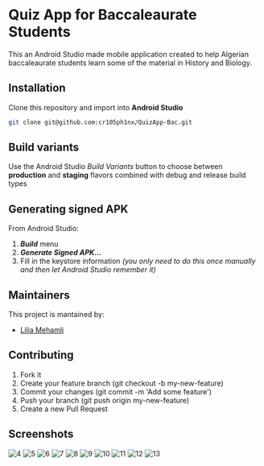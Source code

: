 # Quiz App for Baccaleaurate Students
This an Android Studio made mobile application created to help Algerian baccaleaurate students learn some of the material in History and Biology. 

## Installation
Clone this repository and import into **Android Studio**
```bash
git clone git@github.com:cr105ph1nx/QuizApp-Bac.git
```

## Build variants
Use the Android Studio *Build Variants* button to choose between **production** and **staging** flavors combined with debug and release build types


## Generating signed APK
From Android Studio:
1. ***Build*** menu
2. ***Generate Signed APK...***
3. Fill in the keystore information *(you only need to do this once manually and then let Android Studio remember it)*


## Maintainers
This project is mantained by:
* [Lilia Mehamli](http://github.com/cr105ph1nx)

## Contributing

1. Fork it
2. Create your feature branch (git checkout -b my-new-feature)
3. Commit your changes (git commit -m 'Add some feature')
4. Push your branch (git push origin my-new-feature)
5. Create a new Pull Request

## Screenshots
![4](https://user-images.githubusercontent.com/29532234/89716294-a804b980-d9a3-11ea-900c-12f1a52b8b43.png)
![5](https://user-images.githubusercontent.com/29532234/89716295-aaffaa00-d9a3-11ea-89d2-17006c9daed8.png)
![6](https://user-images.githubusercontent.com/29532234/89716296-ac30d700-d9a3-11ea-9e15-45a8b58926f6.png)
![7](https://user-images.githubusercontent.com/29532234/89716298-adfa9a80-d9a3-11ea-81d0-36c5923129d0.png)
![8](https://user-images.githubusercontent.com/29532234/89716300-af2bc780-d9a3-11ea-8370-99014577d523.png)
![9](https://user-images.githubusercontent.com/29532234/89716301-afc45e00-d9a3-11ea-961e-6832de568c7a.png)
![10](https://user-images.githubusercontent.com/29532234/89716302-b0f58b00-d9a3-11ea-8b63-fbce3cfeeae0.png)
![11](https://user-images.githubusercontent.com/29532234/89716303-b2bf4e80-d9a3-11ea-9bd5-c0b84f07a01d.png)
![12](https://user-images.githubusercontent.com/29532234/89716305-b3f07b80-d9a3-11ea-8d6c-8b47b6707637.png)
![13](https://user-images.githubusercontent.com/29532234/89716307-b521a880-d9a3-11ea-8edb-b06b6c165b97.png)

